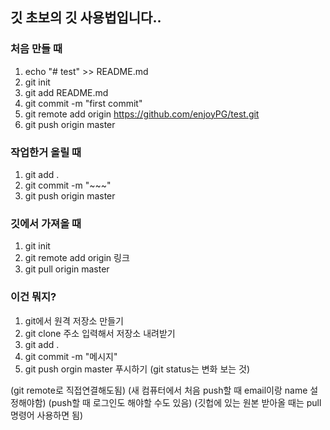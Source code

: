 ## 깃 초보의 깃 사용법입니다..



### 처음 만들 때
1. echo "# test" >> README.md
2. git init
3. git add README.md
4. git commit -m "first commit"
5. git remote add origin https://github.com/enjoyPG/test.git
6. git push origin master

### 작업한거 올릴 때
1. git add .
2. git commit -m "~~~"
3. git push origin master

### 깃에서 가져올 때
1. git init
2. git remote add origin 링크
3. git pull origin master


### 이건 뭐지?
1. git에서 원격 저장소 만들기
2. git clone 주소  입력해서 저장소 내려받기
3. git add .
4. git commit -m "메시지"
5. git push orgin master 푸시하기
(git status는 변화 보는 것)

(git remote로 직접연결해도됨)
(새 컴퓨터에서 처음 push할 때 email이랑 name 설정해야함)
(push할 때 로그인도 해야할 수도 있음)
(깃헙에 있는 원본 받아올 때는 pull명령어 사용하면 됨)